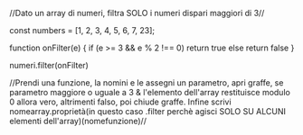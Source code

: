 //Dato un array di numeri, filtra SOLO i numeri dispari maggiori di 3//

const numbers = [1, 2, 3, 4, 5, 6, 7, 23];

function onFilter(e) {
if (e >= 3 && e % 2 !== 0) return true
else return false
}

numeri.filter(onFilter)

//Prendi una funzione, la nomini e le assegni un parametro, apri graffe, se parametro maggiore o uguale a 3 & l'elemento dell'array restituisce modulo 0 allora vero, altrimenti falso, poi chiude graffe. Infine scrivi nomearray.proprietà(in questo caso .filter perchè agisci SOLO SU ALCUNI elementi dell'array)(nomefunzione)//
